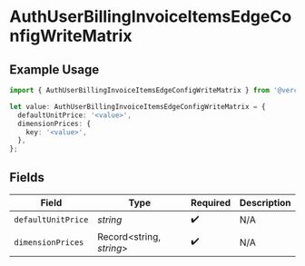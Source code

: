 # AuthUserBillingInvoiceItemsEdgeConfigWriteMatrix

## Example Usage

```typescript
import { AuthUserBillingInvoiceItemsEdgeConfigWriteMatrix } from '@vercel/client/models/components';

let value: AuthUserBillingInvoiceItemsEdgeConfigWriteMatrix = {
  defaultUnitPrice: '<value>',
  dimensionPrices: {
    key: '<value>',
  },
};
```

## Fields

| Field              | Type                     | Required           | Description |
| ------------------ | ------------------------ | ------------------ | ----------- |
| `defaultUnitPrice` | _string_                 | :heavy_check_mark: | N/A         |
| `dimensionPrices`  | Record<string, _string_> | :heavy_check_mark: | N/A         |

